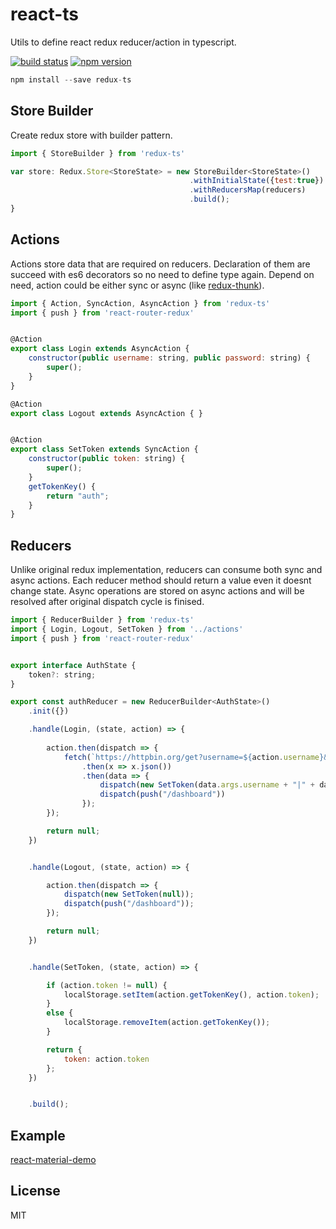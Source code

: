react-ts
=============

Utils to define react redux reducer/action in typescript.

[![build status](https://img.shields.io/travis/cimdalli/redux-ts/master.svg?style=flat-square)](https://travis-ci.org/cimdalli/redux-ts) 
[![npm version](https://img.shields.io/npm/v/redux-ts.svg?style=flat-square)](https://www.npmjs.com/package/redux-ts)


```js
npm install --save redux-ts
```

## Store Builder

Create redux store with builder pattern.

```js
import { StoreBuilder } from 'redux-ts'

var store: Redux.Store<StoreState> = new StoreBuilder<StoreState>()
										.withInitialState({test:true})
										.withReducersMap(reducers)
										.build();
} 
```

## Actions

Actions store data that are required on reducers. Declaration of them are succeed with es6 decorators so no need to define type again. Depend on need, action could be either sync or async (like [redux-thunk](https://github.com/gaearon/redux-thunk)).

```js
import { Action, SyncAction, AsyncAction } from 'redux-ts'
import { push } from 'react-router-redux'


@Action
export class Login extends AsyncAction {
    constructor(public username: string, public password: string) {
        super();
    }
}

@Action
export class Logout extends AsyncAction { }


@Action
export class SetToken extends SyncAction {
    constructor(public token: string) {
        super();
    }
    getTokenKey() {
        return "auth";
    }
}
```

## Reducers

Unlike original redux implementation, reducers can consume both sync and async actions. Each reducer method should return a value even it doesnt change state. Async operations are stored on async actions and will be resolved after original dispatch cycle is finised.

```js
import { ReducerBuilder } from 'redux-ts'
import { Login, Logout, SetToken } from '../actions'
import { push } from 'react-router-redux'


export interface AuthState {
    token?: string;
}

export const authReducer = new ReducerBuilder<AuthState>()
    .init({})

    .handle(Login, (state, action) => {
        
	    action.then(dispatch => {
	        fetch(`https://httpbin.org/get?username=${action.username}&password=${action.password}`)
	            .then(x => x.json())
	            .then(data => {
	                dispatch(new SetToken(data.args.username + "|" + data.args.password));
	                dispatch(push("/dashboard"))
	            });
	    });

        return null;
    })


    .handle(Logout, (state, action) => {

        action.then(dispatch => {
            dispatch(new SetToken(null));
            dispatch(push("/dashboard"));
        });

        return null;
    })


    .handle(SetToken, (state, action) => {

        if (action.token != null) {
            localStorage.setItem(action.getTokenKey(), action.token);
        }
        else {
            localStorage.removeItem(action.getTokenKey());
        }

        return {
            token: action.token
        };
    })


    .build();
```

## Example
[react-material-demo](https://github.com/cimdalli/react-material-demo)

## License

MIT
